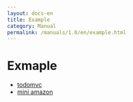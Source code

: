 ```yaml
---
layout: docs-en
title: Example
category: Manual
permalink: /manuals/1.0/en/example.html
---
```


# Exmaple

* [todomvc](https://alps-asd.github.io/app-state-diagram/todomvc/)
* [mini amazon](/alps/en/amazon.html)
